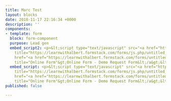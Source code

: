 ```yaml
---
title: Marc Test
layout: blocks
date: 2018-11-17 22:16:34 +0000
description: ''
components:
- template: form
  block: form-component
  purpose: Lead gen
  embed_script2: <p>&lt;script type="text/javascript" src="<a href="https://learnwithalbert.formstack.com/forms/js.php/untitled_form"
    title="https://learnwithalbert.formstack.com/forms/js.php/untitled_form">https://learnwithalbert.formstack.com/forms/js.php/untitled_form</a>"&gt;&lt;/script&gt;&lt;noscript&gt;&lt;a
    href="<a href="https://learnwithalbert.formstack.com/forms/untitled_form" title="https://learnwithalbert.formstack.com/forms/untitled_form">https://learnwithalbert.formstack.com/forms/untitled_form</a>"
    title="Online Form"&gt;Online Form - Demo Request Form&lt;/a&gt;&lt;/noscript&gt;</p>
  embed_script: <p>&lt;script type="text/javascript" src="<a href="https://learnwithalbert.formstack.com/forms/js.php/untitled_form"
    title="https://learnwithalbert.formstack.com/forms/js.php/untitled_form">https://learnwithalbert.formstack.com/forms/js.php/untitled_form</a>"&gt;&lt;/script&gt;&lt;noscript&gt;&lt;a
    href="<a href="https://learnwithalbert.formstack.com/forms/untitled_form" title="https://learnwithalbert.formstack.com/forms/untitled_form">https://learnwithalbert.formstack.com/forms/untitled_form</a>"
    title="Online Form"&gt;Online Form - Demo Request Form&lt;/a&gt;&lt;/noscript&gt;</p>
published: false

---
```

